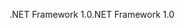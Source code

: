 <span data-ttu-id="af52b-101">.NET Framework 1.0</span><span class="sxs-lookup"><span data-stu-id="af52b-101">.NET Framework 1.0</span></span>
